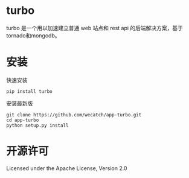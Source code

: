 # turbo 

turbo 是一个用以加速建立普通 web 站点和 rest api 的后端解决方案，基于tornado和mongodb。


# 安装


快速安装

```
pip install turbo
```

安装最新版

```
git clone https://github.com/wecatch/app-turbo.git 
cd app-turbo
python setup.py install
```


# 开源许可


Licensed under the Apache License, Version 2.0

 